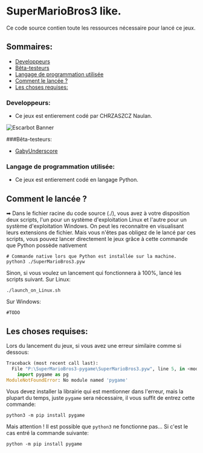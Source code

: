 # SuperMarioBros3 like.
Ce code source contien toute les ressources nécessaire pour lancé ce jeux.
## Sommaires:
- [Developpeurs](#developpeurs)
- [Bêta-testeurs](#bta-testeurs)
- [Langage de programmation utilisée](#langage-de-programmation-utilise)
- [Comment le lancée ?](#comment-le-lance-)
- [Les choses requises:](#les-choses-requises)

### Developpeurs:
- Ce jeux est entierement codé par CHRZASZCZ Naulan.

![Escarbot Banner](https://eapi.pcloud.com/getpubthumb?code=XZmubJZO3RLKrQ4bwSiOupYtRg78SzGx3N7&linkpassword=undefined&size=1600x315&crop=0&type=auto)

###Bêta-testeurs:
- [GabyUnderscore](https://www.twitch.tv/gabyunderscore)

### Langage de programmation utilisée:
- Ce jeux est entierement codé en langage Python.

## Comment le lancée ?
➡ Dans le fichier racine du code source (./), vous avez à votre disposition deux scripts, l'un pour un système d'exploitation 
Linux et l'autre pour un système d'exploitation Windows.
On peut les reconnaitre en visualisant leurs extensions de fichier. Mais vous n'êtes pas obligez de le lancé par ces 
scripts, vous pouvez lancer directement le jeux grâce à cette commande que Python possède nativement
```commandline
# Commande native lors que Python est installée sur la machine. 
python3 ./SuperMarioBros3.pyw
```
Sinon, si vous voulez un lancement qui fonctionnera à 100%, lancé les scripts suivant.
Sur Linux:
```commandline
./launch_on_Linux.sh
```
Sur Windows:
```commandline
#TODO
```
## Les choses requises:
Lors du lancement du jeux, si vous avez une erreur similaire comme si dessous:
```python
Traceback (most recent call last):
  File "P:\SuperMarioBros3-pygame\SuperMarioBros3.pyw", line 5, in <module>
    import pygame as pg
ModuleNotFoundError: No module named 'pygame'
```
Vous devez installer la librairie qui est mentionner dans l'erreur, mais la plupart du temps, juste `pygame` sera 
nécessaire, il vous suffit de entrez cette commande:
```commandline
python3 -m pip install pygame
```
Mais attention ! Il est possible que `python3` ne fonctionne pas... Si c'est le cas entré la commande suivante:
```commandline
python -m pip install pygame
```